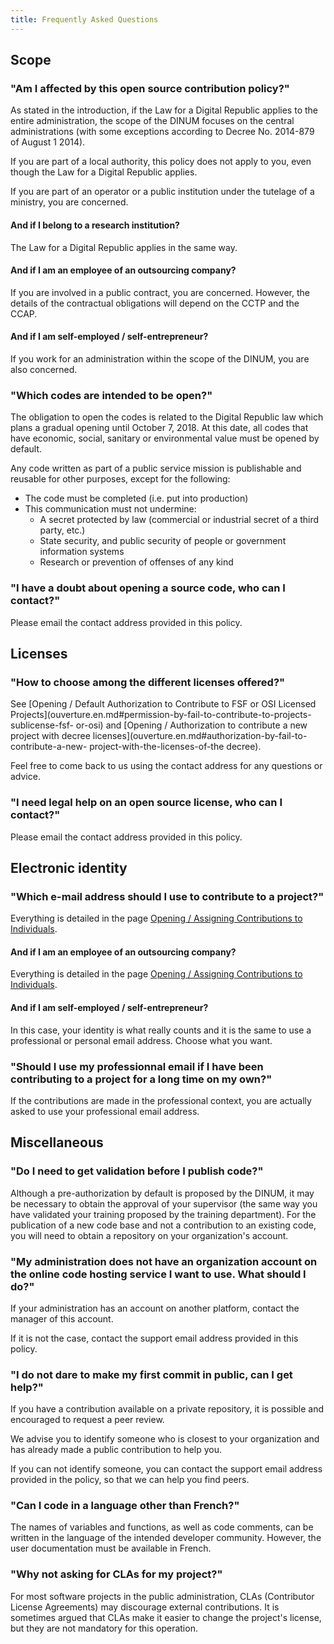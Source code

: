 ```yaml
---
title: Frequently Asked Questions
---
```


## Scope

### "Am I affected by this open source contribution policy?"

As stated in the introduction, if the Law for a Digital Republic applies to the entire administration, the scope of the DINUM focuses on the central administrations (with some exceptions according to Decree No. 2014-879 of August 1 2014).

If you are part of a local authority, this policy does not apply to you, even though the Law for a Digital Republic applies.

If you are part of an operator or a public institution under the tutelage of a ministry, you are concerned.

#### And if I belong to a research institution?

The Law for a Digital Republic applies in the same way.


#### And if I am an employee of an outsourcing company?

If you are involved in a public contract, you are concerned. However, the details of the contractual obligations will depend on the CCTP and the CCAP.

#### And if I am self-employed / self-entrepreneur?

If you work for an administration within the scope of the DINUM, you are also concerned.

### "Which codes are intended to be open?"

The obligation to open the codes is related to the Digital Republic law which plans a gradual opening until October 7, 2018. At this date, all codes that have economic, social, sanitary or environmental value must be opened by default.

Any code written as part of a public service mission is publishable and reusable for other purposes, except for the following:

- The code must be completed (i.e. put into production)
- This communication must not undermine:
    - A secret protected by law (commercial or industrial secret of a third party, etc.)
    - State security, and public security of people or government information systems
    - Research or prevention of offenses of any kind

### "I have a doubt about opening a source code, who can I contact?"

Please email the contact address provided in this policy.

## Licenses

### "How to choose among the different licenses offered?"

See [Opening / Default Authorization to Contribute to FSF or OSI Licensed Projects](ouverture.en.md#permission-by-fail-to-contribute-to-projects-sublicense-fsf- or-osi) and [Opening / Authorization to contribute a new project with decree licenses](ouverture.en.md#authorization-by-fail-to-contribute-a-new- project-with-the-licenses-of-the decree).

Feel free to come back to us using the contact address for any questions or advice.

### "I need legal help on an open source license, who can I contact?"

Please email the contact address provided in this policy.

## Electronic identity

### "Which e-mail address should I use to contribute to a project?"

Everything is detailed in the page [Opening / Assigning Contributions to Individuals](ouverture.en.md#assign-contributions-to-individuals).

#### And if I am an employee of an outsourcing company?

Everything is detailed in the page [Opening / Assigning Contributions to Individuals](ouverture.en.md#assign-contributions-to-individuals).

#### And if I am self-employed / self-entrepreneur?

In this case, your identity is what really counts and it is the same to use a professional or personal email address. Choose what you want.

### "Should I use my professionnal email if I have been contributing to a project for a long time on my own?"

If the contributions are made in the professional context, you are actually asked to use your professional email address.

## Miscellaneous

### "Do I need to get validation before I publish code?"

Although a pre-authorization by default is proposed by the DINUM, it may be necessary to obtain the approval of your supervisor (the same way you have validated your training proposed by the training department). For the publication of a new code base and not a contribution to an existing code, you will need to obtain a repository on your organization's account.

### "My administration does not have an organization account on the online code hosting service I want to use. What should I do?"

If your administration has an account on another platform, contact the manager of this account.

If it is not the case, contact the support email address provided in this policy.

### "I do not dare to make my first commit in public, can I get help?"

If you have a contribution available on a private repository, it is possible and encouraged to request a peer review.

We advise you to identify someone who is closest to your organization and has already made a public contribution to help you.

If you can not identify someone, you can contact the support email address provided in the policy, so that we can help you find peers.

### "Can I code in a language other than French?"

The names of variables and functions, as well as code comments, can be written in the language of the intended developer community. However, the user documentation must be available in French.

### "Why not asking for CLAs for my project?"

For most software projects in the public administration, CLAs (Contributor License Agreements) may discourage external contributions.  It is sometimes argued that CLAs make it easier to change the project's license, but they are not mandatory for this operation.
